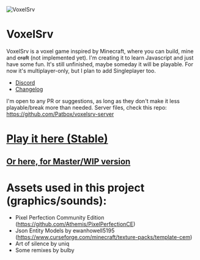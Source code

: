 ![VoxelSrv](https://i.imgur.com/R3vtJo4.png)
# VoxelSrv
VoxelSrv is a voxel game inspired by Minecraft, where you can build, mine and ~~craft~~ (not implemented yet).
I'm creating it to learn Javascript and just have some fun.
It's still unfinished, maybe someday it will be playable. For now it's multiplayer-only, but I plan to add Singleplayer too.

- [Discord](https://discord.gg/K9PdsDh)
- [Changelog](https://github.com/Patbox/voxelsrv/blob/master/CHANGELOG.md)

I'm open to any PR or suggestions, as long as they don't make it less playable/break more than needed.
Server files, check this repo: https://github.com/Patbox/voxelsrv-server

# [Play it here (Stable)](http://voxelsrv.pb4.eu)
## [Or here, for Master/WIP version](http://voxelsrv-master.pb4.eu)


# Assets used in this project (graphics/sounds):
- Pixel Perfection Community Edition (https://github.com/Athemis/PixelPerfectionCE)
- Json Entity Models by ewanhowell5195 (https://www.curseforge.com/minecraft/texture-packs/template-cem)
- Art of silence by uniq
- Some remixes by bulby
